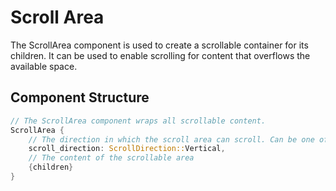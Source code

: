 # Scroll Area

The ScrollArea component is used to create a scrollable container for its children. It can be used to enable scrolling for content that overflows the available space.

## Component Structure

```rust
// The ScrollArea component wraps all scrollable content.
ScrollArea {
    // The direction in which the scroll area can scroll. Can be one of Horizontal, Vertical, or Both.
    scroll_direction: ScrollDirection::Vertical,
    // The content of the scrollable area
    {children}
}
```